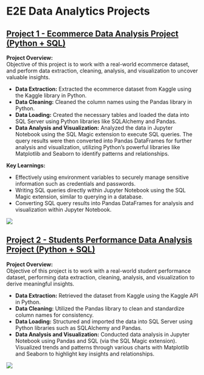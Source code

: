 # E2E Data Analytics Projects
## [Project 1 - Ecommerce Data Analysis Project (Python + SQL)](https://github.com/vermaparul85/E2E-Data-Analytics-Projects/tree/main/Ecommerce-Data-Analysis)
**Project Overview:**
<br>Objective of this project is to work with a real-world ecommerce dataset, and perform data extraction, cleaning, analysis, and visualization to uncover valuable insights.
* **Data Extraction:** Extracted the ecommerce dataset from Kaggle using the Kaggle library in Python.
* **Data Cleaning:** Cleaned the column names using the Pandas library in Python.
* **Data Loading:** Created the necessary tables and loaded the data into SQL Server using Python libraries like SQLAlchemy and Pandas.
* **Data Analysis and Visualization:** Analyzed the data in Jupyter Notebook using the SQL Magic extension to execute SQL queries. The query results were then converted into Pandas DataFrames for further analysis and visualization, utilizing Python’s powerful libraries like Matplotlib and Seaborn to identify patterns and relationships.

**Key Learnings:**
* Effectively using environment variables to securely manage sensitive information such as credentials and passwords.
* Writing SQL queries directly within Jupyter Notebook using the SQL Magic extension, similar to querying in a database.
* Converting SQL query results into Pandas DataFrames for analysis and visualization within Jupyter Notebook.
  
![](https://github.com/vermaparul85/Portfolio/blob/main/Images/Ecommerce-image.png)

## [Project 2 - Students Performance Data Analysis Project (Python + SQL)](https://github.com/vermaparul85/E2E-Data-Analytics-Projects/tree/main/Student-Performance-Data-Analysis)
**Project Overview:**
<br>Objective of this project is to work with a real-world student performance dataset, performing data extraction, cleaning, analysis, and visualization to derive meaningful insights.
* **Data Extraction:** Retrieved the dataset from Kaggle using the Kaggle API in Python.
* **Data Cleaning:** Utilized the Pandas library to clean and standardize column names for consistency.
* **Data Loading:** Structured and imported the data into SQL Server using Python libraries such as SQLAlchemy and Pandas.
* **Data Analysis and Visualization:** Conducted data analysis in Jupyter Notebook using Pandas and SQL (via the SQL Magic extension). Visualized trends and patterns through various charts with Matplotlib and Seaborn to highlight key insights and relationships.

![](https://github.com/vermaparul85/Portfolio/blob/main/Images/Student%20performance%20image.png)
